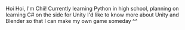 Hoi Hoi,
I'm Chii!
Currently learning Python in high school, planning on learning C# on the side for Unity
I'd like to know more about Unity and Blender so that I can make my own game someday ^^




<!---
Chiiyqn/Chiiyqn is a ✨ special ✨ repository because its `README.md` (this file) appears on your GitHub profile.
You can click the Preview link to take a look at your changes.
--->
